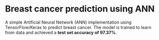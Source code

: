 # Breast cancer prediction using ANN

A simple Artificial Neural Network (ANN) implementation using TensorFlow/Keras to predict breast cancer. The model is trained to learn from data and achieved a **test set accuracy of 97.37%**.
